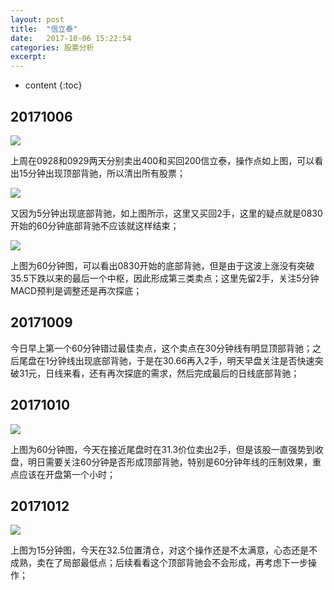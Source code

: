 ```yaml
---
layout: post
title:  "信立泰"
date:   2017-10-06 15:22:54
categories: 股票分析
excerpt: 
---
```


* content
{:toc}

## 20171006

![](http://7xnjqr.com1.z0.glb.clouddn.com/%E4%BF%A1%E7%AB%8B%E6%B3%B0_20171006152136.png)

上周在0928和0929两天分别卖出400和买回200信立泰，操作点如上图，可以看出15分钟出现顶部背驰，所以清出所有股票；

![](http://7xnjqr.com1.z0.glb.clouddn.com/%E4%BF%A1%E7%AB%8B%E6%B3%B0_20171006152445.png)

又因为5分钟出现底部背驰，如上图所示，这里又买回2手，这里的疑点就是0830开始的60分钟底部背驰不应该就这样结束；

![](http://7xnjqr.com1.z0.glb.clouddn.com/%E4%BF%A1%E7%AB%8B%E6%B3%B0_20171006153116.png)

上图为60分钟图，可以看出0830开始的底部背驰，但是由于这波上涨没有突破35.5下跌以来的最后一个中枢，因此形成第三类卖点；这里先留2手，关注5分钟MACD预判是调整还是再次探底；

## 20171009

今日早上第一个60分钟错过最佳卖点，这个卖点在30分钟线有明显顶部背驰；之后尾盘在1分钟线出现底部背驰，于是在30.66再入2手，明天早盘关注是否快速突破31元，日线来看，还有再次探底的需求，然后完成最后的日线底部背驰；

## 20171010

![](http://7xnjqr.com1.z0.glb.clouddn.com/%E4%BF%A1%E7%AB%8B%E6%B3%B0-20171010-212349.png)

上图为60分钟图，今天在接近尾盘时在31.3价位卖出2手，但是该股一直强势到收盘，明日需要关注60分钟是否形成顶部背驰，特别是60分钟年线的压制效果，重点应该在开盘第一个小时；

## 20171012

![](http://7xnjqr.com1.z0.glb.clouddn.com/%E4%BF%A1%E7%AB%8B%E6%B3%B020171012-211820.png)

上图为15分钟图，今天在32.5位置清仓，对这个操作还是不太满意，心态还是不成熟，卖在了局部最低点；后续看看这个顶部背驰会不会形成，再考虑下一步操作；